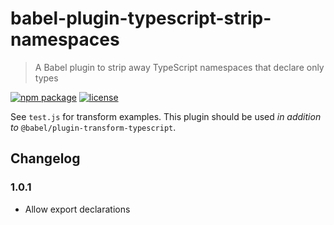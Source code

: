 # babel-plugin-typescript-strip-namespaces

> A Babel plugin to strip away TypeScript namespaces that declare only types

[![npm package](https://img.shields.io/npm/v/@jeysal/babel-plugin-typescript-strip-namespaces.svg?style=flat-square)](https://www.npmjs.com/package/@jeysal/babel-plugin-typescript-strip-namespaces)
[![license](https://img.shields.io/github/license/jeysal/babel-plugin-typescript-strip-namespaces.svg?style=flat-square)](https://github.com/jeysal/babel-plugin-typescript-strip-namespaces/blob/master/LICENSE)

See `test.js` for transform examples.
This plugin should be used _in addition to_ `@babel/plugin-transform-typescript`.

## Changelog

### 1.0.1

- Allow export declarations
